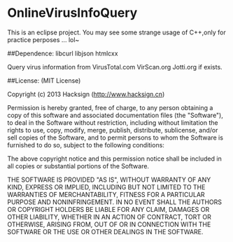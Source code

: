 OnlineVirusInfoQuery
====================

This is an eclipse project.
You may see some strange usage of C++,only for practice perposes ... lol~

##Dependence:
libcurl
libjson
htmlcxx 

Query virus information from VirusTotal.com VirScan.org Jotti.org if exists.

##License:
(MIT License)

Copyright (c) 2013 Hacksign (http://www.hacksign.cn)

Permission is hereby granted, free of charge, to any person obtaining a copy of this software and associated documentation files (the "Software"), to deal in the Software without restriction, including without limitation the rights to use, copy, modify, merge, publish, distribute, sublicense, and/or sell copies of the Software, and to permit persons to whom the Software is furnished to do so, subject to the following conditions:

The above copyright notice and this permission notice shall be included in all copies or substantial portions of the Software.

THE SOFTWARE IS PROVIDED "AS IS", WITHOUT WARRANTY OF ANY KIND, EXPRESS OR IMPLIED, INCLUDING BUT NOT LIMITED TO THE WARRANTIES OF MERCHANTABILITY, FITNESS FOR A PARTICULAR PURPOSE AND NONINFRINGEMENT. IN NO EVENT SHALL THE AUTHORS OR COPYRIGHT HOLDERS BE LIABLE FOR ANY CLAIM, DAMAGES OR OTHER LIABILITY, WHETHER IN AN ACTION OF CONTRACT, TORT OR OTHERWISE, ARISING FROM, OUT OF OR IN CONNECTION WITH THE SOFTWARE OR THE USE OR OTHER DEALINGS IN THE SOFTWARE.

